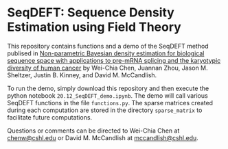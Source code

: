# SeqDEFT: Sequence Density Estimation using Field Theory
This repository contains functions and a demo of the SeqDEFT method publised in [Non-parametric Bayesian density estimation for biological sequence space with 
applications to pre-mRNA splicing and the karyotypic diversity of human cancer](https://doi.org/10.1101/2020.11.25.399253) by Wei-Chia Chen, Juannan Zhou, Jason M.
Sheltzer, Justin B. Kinney, and David M. McCandlish.

To run the demo, simply download this repository and then execute the python notebook `20.12_SeqDEFT_demo.ipynb`. The demo will call various SeqDEFT functions in
the file `functions.py`. The sparse matrices created during each computation are stored in the directory `sparse_matrix` to facilitate future computations.

Questions or comments can be directed to Wei-Chia Chen at chenw@cshl.edu or David M. McCandlish at mccandlish@cshl.edu.
